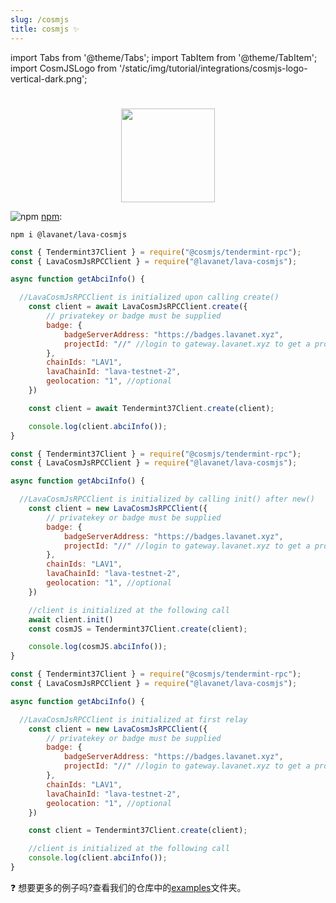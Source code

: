 ```yaml
---
slug: /cosmjs
title: cosmjs ✨
---
```


import Tabs from '@theme/Tabs';
import TabItem from '@theme/TabItem';
import CosmJSLogo from '/static/img/tutorial/integrations/cosmjs-logo-vertical-dark.png';

# 

<center>
<img src={CosmJSLogo} width="150"/>
</center>


![npm](/img/npm_favicon.ico) [npm](https://www.npmjs.com/package/@lavanet/lava-cosmjs):

```
npm i @lavanet/lava-cosmjs
```

<Tabs>
<TabItem value='cosmjs-opt1' label='create()'>


```javascript
const { Tendermint37Client } = require("@cosmjs/tendermint-rpc");
const { LavaCosmJsRPCClient } = require("@lavanet/lava-cosmjs");

async function getAbciInfo() {

  //LavaCosmJsRPCClient is initialized upon calling create()
    const client = await LavaCosmJsRPCClient.create({
        // privatekey or badge must be supplied
        badge: {
            badgeServerAddress: "https://badges.lavanet.xyz",
            projectId: "//" //login to gateway.lavanet.xyz to get a projectId!
        },
        chainIds: "LAV1",
        lavaChainId: "lava-testnet-2",
        geolocation: "1", //optional
    })

    const client = await Tendermint37Client.create(client);

    console.log(client.abciInfo());    
}

```

</TabItem>

<TabItem value='cosmjs-opt2' label='new() ...init()'>

```javascript
const { Tendermint37Client } = require("@cosmjs/tendermint-rpc");
const { LavaCosmJsRPCClient } = require("@lavanet/lava-cosmjs");

async function getAbciInfo() {

  //LavaCosmJsRPCClient is initialized by calling init() after new()
    const client = new LavaCosmJsRPCClient({
        // privatekey or badge must be supplied
        badge: {
            badgeServerAddress: "https://badges.lavanet.xyz",
            projectId: "//" //login to gateway.lavanet.xyz to get a projectId!
        },
        chainIds: "LAV1",
        lavaChainId: "lava-testnet-2",
        geolocation: "1", //optional
    })

    //client is initialized at the following call
    await client.init()
    const cosmJS = Tendermint37Client.create(client);

    console.log(cosmJS.abciInfo());    
}

```

</TabItem>

<TabItem value='cosmjs-opt3' label='new()...relay'>

```javascript
const { Tendermint37Client } = require("@cosmjs/tendermint-rpc");
const { LavaCosmJsRPCClient } = require("@lavanet/lava-cosmjs");

async function getAbciInfo() {

  //LavaCosmJsRPCClient is initialized at first relay
    const client = new LavaCosmJsRPCClient({
        // privatekey or badge must be supplied
        badge: {
            badgeServerAddress: "https://badges.lavanet.xyz",
            projectId: "//" //login to gateway.lavanet.xyz to get a projectId!
        },
        chainIds: "LAV1",
        lavaChainId: "lava-testnet-2",
        geolocation: "1", //optional
    })

    const client = Tendermint37Client.create(client);

    //client is initialized at the following call
    console.log(client.abciInfo());    
}

```

</TabItem>
</Tabs>

❓ 想要更多的例子吗?查看我们的仓库中的[examples](https://github.com/lavanet/lava-sdk-providers/tree/main/cosmjs/examples)文件夹。